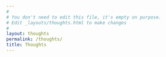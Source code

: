 ```yaml
---
#
# You don't need to edit this file, it's empty on purpose.
# Edit _layouts/thoughts.html to make changes
#
layout: thoughts
permalink: /thoughts/
title: Thoughts
---
```

